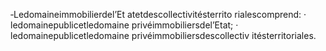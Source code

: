 ‐Ledomaineimmobilierdel’Et atetdescollectivitésterrito rialescomprend: · ledomainepublicetledomaine privéimmobiliersdel’Etat;
· ledomainepublicetledomaine privéimmobiliersdescollectiv itésterritoriales.